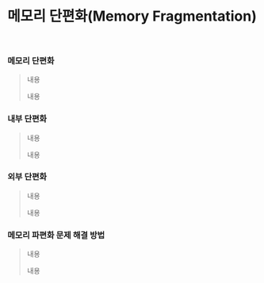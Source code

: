 # 메모리 단편화(Memory Fragmentation)

<br>

### 메모리 단편화

> 내용
>
> 내용

### 내부 단편화

> 내용
>
> 내용

### 외부 단편화

> 내용
>
> 내용

### 메모리 파편화 문제 해결 방법

> 내용
>
> 내용
